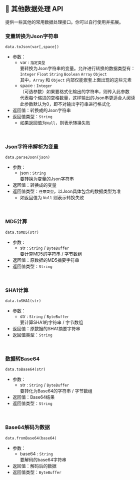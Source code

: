 ## 🧰 其他数据处理 API

提供一些其他的常用数据处理接口。你可以自行使用并拓展。

### 变量转换为Json字符串

`data.toJson(var[,space])`

- 参数：
  - var : `指定类型`  
    要转换为Json字符串的变量。允许进行转换的数据类型有：   
    `Integer` `Float` `String` `Boolean` `Array` `Object `  
    其中，`Array` 和 `Object` 内部仅能嵌套上面出现的这些元素
  - space : `Integer`  
    （可选参数）如果要格式化输出的字符串，则传入此参数  
    代表每个缩进的空格数量，这样输出的Json串更适合人阅读  
    此参数默认为0，即不对输出字符串进行格式化
- 返回值：转换成的Json字符串
- 返回值类型：`String`
  - 如果返回值为`Null`，则表示转换失败

<br>

### Json字符串解析为变量

`data.parseJson(json)`

- 参数：
  - json : `String`  
    要转换为变量的Json字符串
- 返回值：转换成的变量
- 返回值类型：`任意类型`，以Json具体包含的数据类型为准
  - 如返回值为 `Null` 则表示转换失败

<br>

### MD5计算

`data.toMD5(str)`

- 参数：
  - str : `String` / `ByteBuffer`  
    要计算MD5的字符串 / 字节数组
- 返回值：原数据的MD5摘要字符串
- 返回值类型：`String`

<br>

### SHA1计算

`data.toSHA1(str)`

- 参数：
  - str : `String` / `ByteBuffer`  
    要计算SHA1的字符串 / 字节数组
- 返回值：原数据的SHA1摘要字符串
- 返回值类型：`String`

<br>

### 数据转Base64

`data.toBase64(str)`

- 参数：
  - str : `String` / `ByteBuffer`  
    要转化为Base64的字符串 / 字节数组
- 返回值：Base64结果
- 返回值类型：`String`

<br>

### Base64解码为数据

`data.fromBase64(base64)`

- 参数：
  - base64 : `String`  
    要解码的base64字符串
- 返回值：解码后的数据
- 返回值类型：`ByteBuffer`

<br>